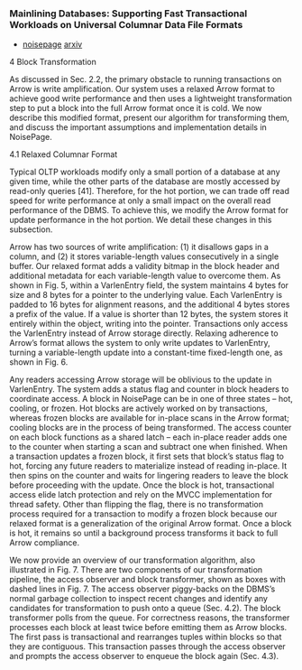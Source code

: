 

### Mainlining Databases: Supporting Fast Transactional Workloads on Universal Columnar Data File Formats

* [noisepage](https://db.cs.cmu.edu/papers/2020/p534-li.pdf) [arxiv](https://arxiv.org/abs/2004.14471)

4 Block Transformation

As discussed in Sec. 2.2, the primary obstacle to running transactions on Arrow is write amplification. Our system uses a relaxed Arrow format to achieve good write performance and then uses a lightweight transformation step to put a block into the full Arrow format once it is cold. We now describe this modified format, present our algorithm for transforming them, and discuss the important assumptions and implementation details in NoisePage.

4.1 Relaxed Columnar Format

Typical OLTP workloads modify only a small portion of a database at any given time, while the other parts of the database are mostly accessed by read-only queries [41]. Therefore, for the hot portion, we can trade off read speed for write performance at only a small impact on the overall read performance of the DBMS. To achieve this, we modify the Arrow format for update performance in the hot portion. We detail these changes in this subsection.

Arrow has two sources of write amplification: (1) it disallows gaps in a column, and (2) it stores variable-length values consecutively in a single buffer. Our relaxed format adds a validity bitmap in the block header and additional metadata for each variable-length value to overcome them. As shown in Fig. 5, within a VarlenEntry field, the system maintains 4 bytes for size and 8 bytes for a pointer to the underlying value. Each VarlenEntry is padded to 16 bytes for alignment reasons, and the additional 4 bytes stores a prefix of the value. If a value is shorter than 12 bytes, the system stores it entirely within the object, writing into the pointer. Transactions only access the VarlenEntry instead of Arrow storage directly. Relaxing adherence to Arrow’s format allows the system to only write updates to VarlenEntry, turning a variable-length update into a constant-time fixed-length one, as shown in Fig. 6.

Any readers accessing Arrow storage will be oblivious to the update in VarlenEntry. The system adds a status flag and counter in block headers to coordinate access. A block in NoisePage can be in one of three states – hot, cooling, or frozen. Hot blocks are actively worked on by transactions, whereas frozen blocks are available for in-place scans in the Arrow format; cooling blocks are in the process of being transformed. The access counter on each block functions as a shared latch – each in-place reader adds one to the counter when starting a scan and subtract one when finished. When a transaction updates a frozen block, it first sets that block’s status flag to hot, forcing any future readers to materialize instead of reading in-place. It then spins on the counter and waits for lingering readers to leave the block before proceeding with the update. Once the block is hot, transactional access elide latch protection and rely on the MVCC implementation for thread safety. Other than flipping the flag, there is no transformation process required for a transaction to modify a frozen block because our relaxed format is a generalization of the original Arrow format. Once a block is hot, it remains so until a background process transforms it back to full Arrow compliance.

We now provide an overview of our transformation algorithm, also illustrated in Fig. 7. There are two components of our transformation pipeline, the access observer and block transformer, shown as boxes with dashed lines in Fig. 7. The access observer piggy-backs on the DBMS’s normal garbage collection to inspect recent changes and identify any candidates for transformation to push onto a queue (Sec. 4.2). The block transformer polls from the queue. For correctness reasons, the transformer processes each block at least twice before emitting them as Arrow blocks. The first pass is transactional and rearranges tuples within blocks so that they are contiguous. This transaction passes through the access observer and prompts the access observer to enqueue the block again (Sec. 4.3).